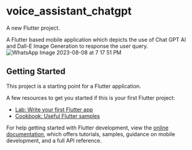 # voice_assistant_chatgpt

A new Flutter project.

A Flutter based mobile application which depicts the use of Chat GPT AI and Dall-E Image Generation to response the user query.
![WhatsApp Image 2023-08-08 at 7 17 51 PM](https://github.com/prog-ankit/voice-assistant/assets/105658209/c7d2acf2-176d-4eda-8acb-3c5f2af49af9)

## Getting Started

This project is a starting point for a Flutter application.

A few resources to get you started if this is your first Flutter project:

- [Lab: Write your first Flutter app](https://docs.flutter.dev/get-started/codelab)
- [Cookbook: Useful Flutter samples](https://docs.flutter.dev/cookbook)

For help getting started with Flutter development, view the
[online documentation](https://docs.flutter.dev/), which offers tutorials,
samples, guidance on mobile development, and a full API reference.
